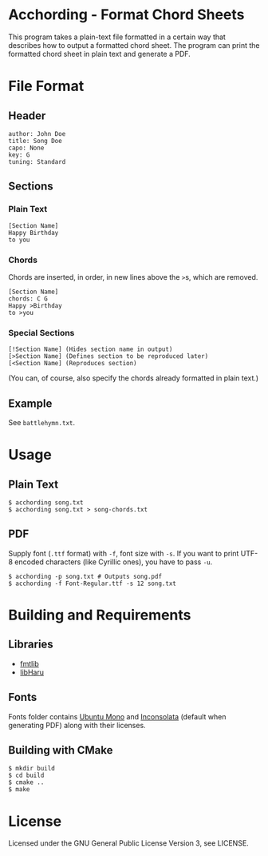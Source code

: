 # Acchording - Format Chord Sheets

This program takes a plain-text file formatted in a certain way that describes how to output a formatted chord sheet. The program can print the formatted chord sheet in plain text and generate a PDF.

# File Format

## Header

```
author: John Doe
title: Song Doe
capo: None
key: G
tuning: Standard
```

## Sections

### Plain Text

```
[Section Name]
Happy Birthday
to you
```

### Chords

Chords are inserted, in order, in new lines above the `>`s, which are removed.

```
[Section Name]
chords: C G
Happy >Birthday
to >you
```

### Special Sections

```
[!Section Name] (Hides section name in output)
[>Section Name] (Defines section to be reproduced later)
[<Section Name] (Reproduces section)
```

(You can, of course, also specify the chords already formatted in plain text.)

## Example

See `battlehymn.txt`.

# Usage

## Plain Text

```
$ acchording song.txt
$ acchording song.txt > song-chords.txt
```

## PDF

Supply font (`.ttf` format) with `-f`, font size with `-s`. If you want to print UTF-8 encoded characters (like Cyrillic ones), you have to pass `-u`.

```
$ acchording -p song.txt # Outputs song.pdf
$ acchording -f Font-Regular.ttf -s 12 song.txt
```

# Building and Requirements

## Libraries

- [fmtlib](https://github.com/fmtlib/fmt)
- [libHaru](http://libharu.org/)

## Fonts

Fonts folder contains [Ubuntu Mono](https://fonts.google.com/specimen/Ubuntu+Mono) and [Inconsolata](https://fonts.google.com/specimen/Inconsolata) (default when generating PDF) along with their licenses.

## Building with CMake

```
$ mkdir build
$ cd build
$ cmake ..
$ make
```

# License

Licensed under the GNU General Public License Version 3, see LICENSE.
